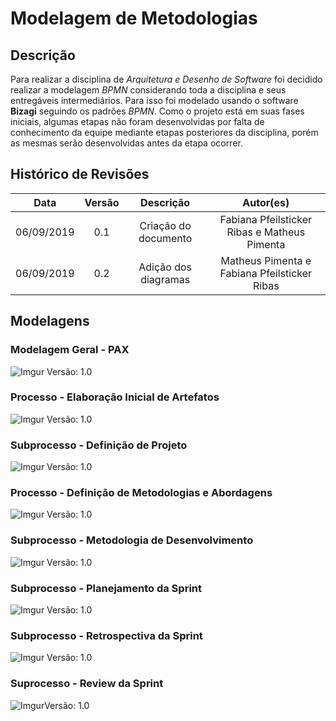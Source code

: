 # Modelagem de Metodologias

## Descrição

Para realizar a disciplina de *Arquitetura e Desenho de Software* foi decidido realizar a modelagem *BPMN* considerando toda a disciplina e seus entregáveis intermediários. Para isso foi modelado usando o software **Bizagi** seguindo os padrões *BPMN*. Como o projeto está em suas fases iniciais, algumas etapas não foram desenvolvidas por falta de conhecimento da equipe mediante etapas posteriores da disciplina, porém as mesmas serão desenvolvidas antes da etapa ocorrer.

## Histórico de Revisões

|    Data    | Versão |      Descrição       |                  Autor(es)                   |
| :--------: | :----: | :------------------: | :------------------------------------------: |
| 06/09/2019 |  0.1   | Criação do documento | Fabiana Pfeilsticker Ribas e Matheus Pimenta |
| 06/09/2019 |  0.2   | Adição dos diagramas | Matheus Pimenta e Fabiana Pfeilsticker Ribas |

## Modelagens

### Modelagem Geral - PAX

![Imgur](https://i.imgur.com/Pb9osAK.png)
Versão: 1.0

### Processo - Elaboração Inicial de Artefatos

![Imgur](https://i.imgur.com/LAdF3JN.png)
Versão: 1.0

### Subprocesso - Definição de Projeto

![Imgur](https://i.imgur.com/AOsK4aI.png)
Versão: 1.0

### Processo - Definição de Metodologias e Abordagens

![Imgur](https://i.imgur.com/LsfiOxS.png)
Versão: 1.0

### Subprocesso - Metodologia de Desenvolvimento

![Imgur](https://i.imgur.com/wK23YOr.png)
Versão: 1.0

### Subprocesso - Planejamento da Sprint

![Imgur](https://i.imgur.com/Ex63cBc.png)
Versão: 1.0

### Subprocesso - Retrospectiva da Sprint

![Imgur](https://i.imgur.com/2rEAt2k.png)
Versão: 1.0

### Suprocesso - Review da Sprint

![Imgur](https://i.imgur.com/a6tDtcU.png)Versão: 1.0